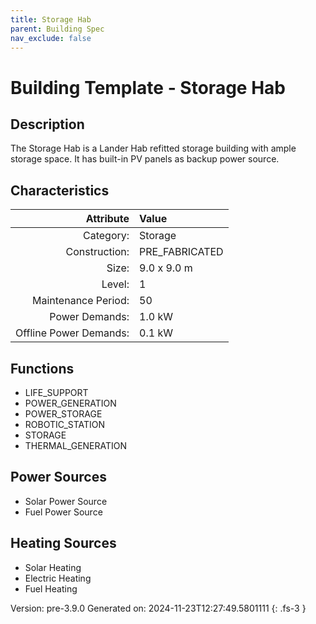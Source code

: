 ```yaml
---
title: Storage Hab
parent: Building Spec
nav_exclude: false
---
```

# Building Template - Storage Hab

## Description
The Storage Hab is a Lander Hab refitted storage building with ample storage space. It has built-in PV panels as backup power source.

## Characteristics

| Attribute      | Value |
|--------:|:------|
|Category:|Storage|
|Construction:|PRE_FABRICATED|
|Size:|9.0 x 9.0 m|
|Level:|1|
|Maintenance Period:|50|
|Power Demands:|1.0 kW|
|Offline Power Demands:|0.1 kW|


## Functions
      
- LIFE_SUPPORT
- POWER_GENERATION
- POWER_STORAGE
- ROBOTIC_STATION
- STORAGE
- THERMAL_GENERATION


## Power Sources
      
- Solar Power Source
- Fuel Power Source

## Heating Sources

- Solar Heating
- Electric Heating
- Fuel Heating

Version: pre-3.9.0 Generated on: 2024-11-23T12:27:49.5801111
{: .fs-3 }